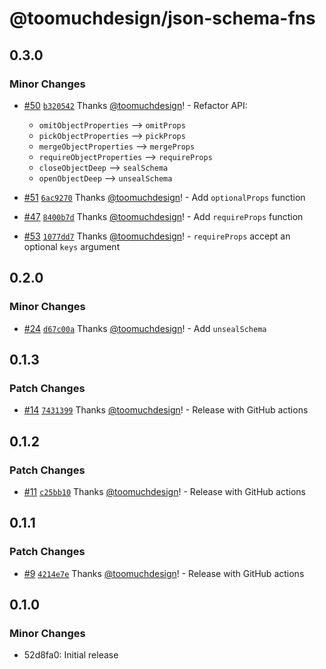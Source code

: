 # @toomuchdesign/json-schema-fns

## 0.3.0

### Minor Changes

- [#50](https://github.com/toomuchdesign/json-schema-fns/pull/50) [`b320542`](https://github.com/toomuchdesign/json-schema-fns/commit/b32054214f4d93dc28c6bf9eb4a34c299236d481) Thanks [@toomuchdesign](https://github.com/toomuchdesign)! - Refactor API:
  - `omitObjectProperties` --> `omitProps`
  - `pickObjectProperties` --> `pickProps`
  - `mergeObjectProperties` --> `mergeProps`
  - `requireObjectProperties` --> `requireProps`
  - `closeObjectDeep` --> `sealSchema`
  - `openObjectDeep` --> `unsealSchema`

- [#51](https://github.com/toomuchdesign/json-schema-fns/pull/51) [`6ac9270`](https://github.com/toomuchdesign/json-schema-fns/commit/6ac9270200ff526cdb44a12341a833a19b8783e8) Thanks [@toomuchdesign](https://github.com/toomuchdesign)! - Add `optionalProps` function

- [#47](https://github.com/toomuchdesign/json-schema-fns/pull/47) [`8400b7d`](https://github.com/toomuchdesign/json-schema-fns/commit/8400b7d187f0c8b42d9a799eb5d1dad421697f3c) Thanks [@toomuchdesign](https://github.com/toomuchdesign)! - Add `requireProps` function

- [#53](https://github.com/toomuchdesign/json-schema-fns/pull/53) [`1077dd7`](https://github.com/toomuchdesign/json-schema-fns/commit/1077dd7e57d0613fd58e0a924defa80e6c341dbe) Thanks [@toomuchdesign](https://github.com/toomuchdesign)! - `requireProps` accept an optional `keys` argument

## 0.2.0

### Minor Changes

- [#24](https://github.com/toomuchdesign/json-schema-fns/pull/24) [`d67c00a`](https://github.com/toomuchdesign/json-schema-fns/commit/d67c00a206a8a4fde1b08e79e205325a9f316286) Thanks [@toomuchdesign](https://github.com/toomuchdesign)! - Add `unsealSchema`

## 0.1.3

### Patch Changes

- [#14](https://github.com/toomuchdesign/json-schema-fns/pull/14) [`7431399`](https://github.com/toomuchdesign/json-schema-fns/commit/7431399cfeb0f8c4091b19cf0652cbd770e18a6e) Thanks [@toomuchdesign](https://github.com/toomuchdesign)! - Release with GitHub actions

## 0.1.2

### Patch Changes

- [#11](https://github.com/toomuchdesign/json-schema-fns/pull/11) [`c25bb10`](https://github.com/toomuchdesign/json-schema-fns/commit/c25bb109f9054d9fef67554669f35aca36903898) Thanks [@toomuchdesign](https://github.com/toomuchdesign)! - Release with GitHub actions

## 0.1.1

### Patch Changes

- [#9](https://github.com/toomuchdesign/json-schema-fns/pull/9) [`4214e7e`](https://github.com/toomuchdesign/json-schema-fns/commit/4214e7eb4882ae982c6e38910a1ba2e166bc112c) Thanks [@toomuchdesign](https://github.com/toomuchdesign)! - Release with GitHub actions

## 0.1.0

### Minor Changes

- 52d8fa0: Initial release
